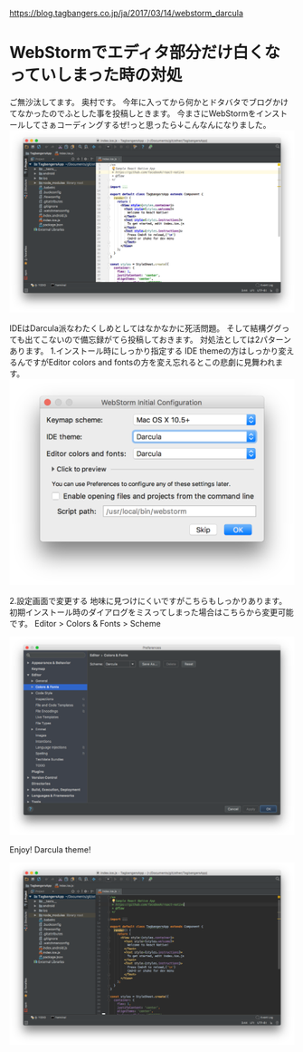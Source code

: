 https://blog.tagbangers.co.jp/ja/2017/03/14/webstorm_darcula

# WebStormでエディタ部分だけ白くなっていしまった時の対処

ご無沙汰してます。 奥村です。
今年に入ってから何かとドタバタでブログかけてなかったのでふとした事を投稿しときます。
今まさにWebStormをインストールしてさぁコーディングするぜ!っと思ったら↓こんなんになりました。
![1.png](/20170314_webstorm_darcula/1.png)

IDEはDarcula派なわたくしめとしてはなかなかに死活問題。 そして結構ググっても出てこないので備忘録がてら投稿しておきます。
対処法としては2パターンあります。
1.インストール時にしっかり指定する
IDE themeの方はしっかり変えるんですがEditor colors and fontsの方を変え忘れるとこの悲劇に見舞われます。
![2.png](/20170314_webstorm_darcula/2.png)

2.設定画面で変更する
地味に見つけにくいですがこちらもしっかりあります。
初期インストール時のダイアログをミスってしまった場合はこちらから変更可能です。
Editor > Colors & Fonts > Scheme

![3.png](/20170314_webstorm_darcula/3.png)

Enjoy! Darcula theme!

![4.png](/20170314_webstorm_darcula/4.png)